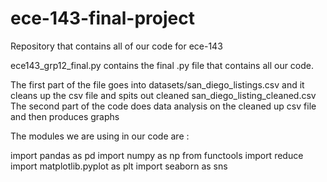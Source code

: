 # ece-143-final-project
Repository that contains all of our code for ece-143

ece143_grp12_final.py contains the final .py file that contains all our code. 

The first part of the file goes into datasets/san_diego_listings.csv and it cleans up the csv file and spits out cleaned san_diego_listing_cleaned.csv
The second part of the code does data analysis on the cleaned up csv file and then produces graphs

The modules we are using in our code are : 

import pandas as pd
import numpy as np
from functools import reduce
import matplotlib.pyplot as plt
import seaborn as sns
